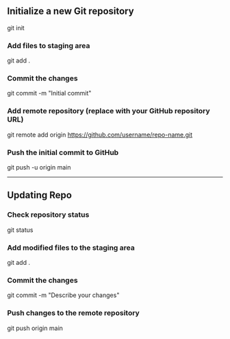 ## Initialize a new Git repository
git init

### Add files to staging area
git add .

### Commit the changes
git commit -m "Initial commit"

### Add remote repository (replace with your GitHub repository URL)
git remote add origin https://github.com/username/repo-name.git

### Push the initial commit to GitHub
git push -u origin main

---

## Updating Repo

### Check repository status
git status

### Add modified files to the staging area
git add .

### Commit the changes
git commit -m "Describe your changes"

### Push changes to the remote repository
git push origin main
